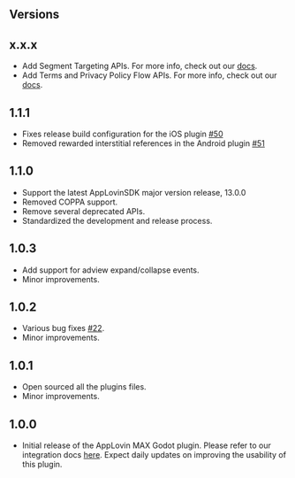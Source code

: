 ## Versions

## x.x.x
* Add Segment Targeting APIs. For more info, check out our [docs](https://developers.applovin.com/en/max/godot/overview/data-and-keyword-passing/).
* Add Terms and Privacy Policy Flow APIs. For more info, check out our [docs](https://developers.applovin.com/en/max/godot/overview/terms-and-privacy-policy-flow/).

## 1.1.1
* Fixes release build configuration for the iOS plugin [#50](https://github.com/AppLovin/AppLovin-MAX-Godot/pull/50)
* Removed rewarded interstitial references in the Android plugin [#51](https://github.com/AppLovin/AppLovin-MAX-Godot/pull/51)

## 1.1.0
* Support the latest AppLovinSDK major version release, 13.0.0
* Removed COPPA support.
* Remove several deprecated APIs.
* Standardized the development and release process.

## 1.0.3
* Add support for adview expand/collapse events.
* Minor improvements.

## 1.0.2
* Various bug fixes [#22](https://github.com/AppLovin/AppLovin-MAX-Godot/pull/22).
* Minor improvements.

## 1.0.1
* Open sourced all the plugins files.
* Minor improvements.

## 1.0.0
* Initial release of the AppLovin MAX Godot plugin. Please refer to our integration docs [here](https://dash.applovin.com/documentation/mediation/godot/getting-started/integration). Expect daily updates on improving the usability of this plugin.
